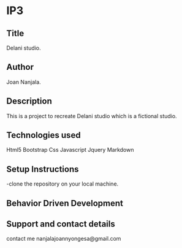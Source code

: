 # IP3
<h2>Title</h2>
Delani studio.

<h2>Author</h2>
Joan Nanjala.

<h2>Description</h2>
This is a project to recreate Delani studio which is a fictional studio.

<h2>Technologies used</h2>

Html5
Bootstrap
Css
Javascript
Jquery
Markdown​

<h2>Setup Instructions</h2>
-clone the repository on your local machine.

<h2>Behavior Driven Development</h2>

<h2>Support and contact details</h2>
contact me  nanjalajoannyongesa@gmail.com